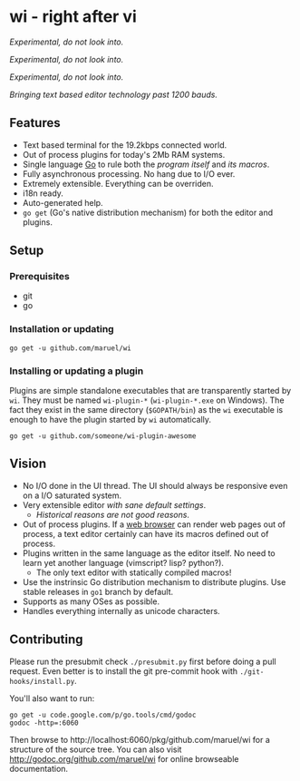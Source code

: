 wi - right after vi
===================

*Experimental, do not look into.*

*Experimental, do not look into.*

*Experimental, do not look into.*

_Bringing text based editor technology past 1200 bauds._


Features
--------

  - Text based terminal for the 19.2kbps connected world.
  - Out of process plugins for today's 2Mb RAM systems.
  - Single language [Go](https://golang.org) to rule both the _program itself_ and _its macros_.
  - Fully asynchronous processing. No hang due to I/O ever.
  - Extremely extensible. Everything can be overriden.
  - i18n ready.
  - Auto-generated help.
  - `go get` (Go's native distribution mechanism) for both the editor and plugins.


Setup
-----


### Prerequisites

  - git
  - go


### Installation or updating

```
go get -u github.com/maruel/wi
```


### Installing or updating a plugin

Plugins are simple standalone executables that are transparently started by
`wi`.  They must be named `wi-plugin-*` (`wi-plugin-*.exe` on Windows). The
fact they exist in the same directory (`$GOPATH/bin`) as the `wi` executable is
enough to have the plugin started by `wi` automatically.

```
go get -u github.com/someone/wi-plugin-awesome
```


Vision
------

  - No I/O done in the UI thread. The UI should always be responsive even on a
    I/O saturated system.
  - Very extensible editor _with sane default settings_.
    - _Historical reasons are not good reasons_.
  - Out of process plugins. If a
    [web browser](http://dev.chromium.org/developers/design-documents/multi-process-architecture)
    can render web pages out of process, a text editor certainly can have its
    macros defined out of process.
  - Plugins written in the same language as the editor itself. No need to learn
    yet another language (vimscript? lisp? python?).
      - The only text editor with statically compiled macros!
  - Use the instrinsic Go distribution mechanism to distribute plugins. Use
    stable releases in `go1` branch by default.
  - Supports as many OSes as possible.
  - Handles everything internally as unicode characters.


Contributing
------------

Please run the presubmit check `./presubmit.py` first before doing a pull
request. Even better is to install the git pre-commit hook with
`./git-hooks/install.py`.

You'll also want to run:

    go get -u code.google.com/p/go.tools/cmd/godoc
    godoc -http=:6060

Then browse to http://localhost:6060/pkg/github.com/maruel/wi for a structure of
the source tree. You can also visit http://godoc.org/github.com/maruel/wi for
online browseable documentation.
